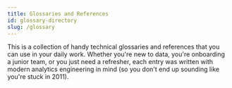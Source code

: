 ```yaml
---
title: Glossaries and References
id: glossary-directory
slug: /glossary
---
```


<section className="community-home">

This is a collection of handy technical glossaries and references that you can use in your daily work. Whether you're new to data, you're onboarding a junior team, or you just need a refresher, each entry was written with modern analytics engineering in mind (so you don't end up sounding like you're stuck in 2011).

<div className="grid--2-col">

<Card
    title="Analytics Engineering Glossary"
    body="This is a living collection of terms & concepts commonly used in the data industry that are super relevant for Analytics Engineers."
    link="/ae-glossary"
    icon="book"
/>

<Card
    title="SQL Reference"
    body="Can't remember the different DATEADD syntaxes for each data warehouse or platform? This handy reference guide is great for SQL experts and beginners alike."
    link="/sql-reference"
    icon="computer"
/>

</div>
</section>
